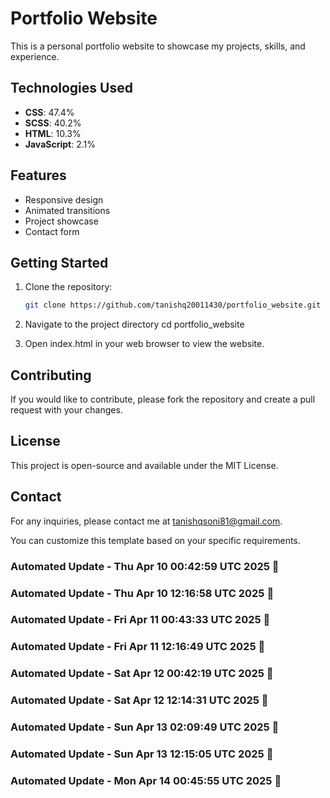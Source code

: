 # Portfolio Website

This is a personal portfolio website to showcase my projects, skills, and experience.

## Technologies Used

- **CSS**: 47.4%
- **SCSS**: 40.2%
- **HTML**: 10.3%
- **JavaScript**: 2.1%

## Features

- Responsive design
- Animated transitions
- Project showcase
- Contact form

## Getting Started

1. Clone the repository:
   ```bash
   git clone https://github.com/tanishq20011430/portfolio_website.git
2. Navigate to the project directory
   cd portfolio_website

3. Open index.html in your web browser to view the website.

## Contributing
If you would like to contribute, please fork the repository and create a pull request with your changes.

## License
This project is open-source and available under the MIT License.

## Contact
For any inquiries, please contact me at tanishqsoni81@gmail.com.

You can customize this template based on your specific requirements.




### Automated Update - Thu Apr 10 00:42:59 UTC 2025 🚀


### Automated Update - Thu Apr 10 12:16:58 UTC 2025 🚀


### Automated Update - Fri Apr 11 00:43:33 UTC 2025 🚀


### Automated Update - Fri Apr 11 12:16:49 UTC 2025 🚀


### Automated Update - Sat Apr 12 00:42:19 UTC 2025 🚀


### Automated Update - Sat Apr 12 12:14:31 UTC 2025 🚀


### Automated Update - Sun Apr 13 02:09:49 UTC 2025 🚀


### Automated Update - Sun Apr 13 12:15:05 UTC 2025 🚀


### Automated Update - Mon Apr 14 00:45:55 UTC 2025 🚀
